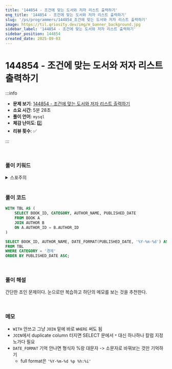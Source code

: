 ```yaml
---
title: '144854 - 조건에 맞는 도서와 저자 리스트 출력하기'
eng_title: '144854 - 조건에 맞는 도서와 저자 리스트 출력하기'
slug: '/ps/programmers/144854_조건에 맞는 도서와 저자 리스트 출력하기'
image: https://til.qriosity.dev/img/m_banner_background.jpg
sidebar_label: '144854 - 조건에 맞는 도서와 저자 리스트 출력하기'
sidebar_position: 144854
created_date: 2025-09-03
---
```


# 144854 - 조건에 맞는 도서와 저자 리스트 출력하기

:::info

- **문제 보기**: [144854 - 조건에 맞는 도서와 저자 리스트 출력하기](https://school.programmers.co.kr/learn/courses/30/lessons/144854)
- **소요 시간**: 5분 28초
- **풀이 언어**: `mysql`
- **체감 난이도**: 2️⃣
- **리뷰 횟수**: ✅

:::

<br />

### 풀이 키워드

<details>
<summary>스포주의</summary>

`JOIN` `DATE_FORMAT`

</details>

<br />

### 풀이 코드

```sql
WITH TBL AS (
    SELECT BOOK_ID, CATEGORY, AUTHOR_NAME, PUBLISHED_DATE
    FROM BOOK A
    JOIN AUTHOR B
    ON A.AUTHOR_ID = B.AUTHOR_ID
)

SELECT BOOK_ID, AUTHOR_NAME, DATE_FORMAT(PUBLISHED_DATE, '%Y-%m-%d') AS PUBLISHED_DATE
FROM TBL
WHERE CATEGORY = '경제'
ORDER BY PUBLISHED_DATE ASC;
```

<br />

### 풀이 해설

간단한 조인 문제이다. 눈으로만 복습하고 하단의 메모를 보는 것을 추천한다.

<br />

### 메모

- `WITH` 안쓰고 그냥 `JOIN` 밑에 바로 `WHERE` 써도 됨
- `JOIN`에서 duplicate column 터지면 SELECT 문에서 `*` 대신 하나하나 칼럼 지정 노가다 필요
- `DATE_FORMAT` 기억 안나면 형식자 %랑 대문자 -> 소문자로 바꿔보는 것만 기억하기
    - full format은 `'%Y-%m-%d %p %h:%i'`